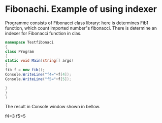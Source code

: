 # Fibonachi. Example of using indexer


   Programme consists of Fibonacci class library: here is determines Fib1 function, which count imported number"s fibonacci.
        There is determine an indexer for Fibonacci function in clas.
        
          


```C#
namespace Testfibonaci
{
class Program
{
static void Main(string[] args)
{
fib f = new fib();
Console.WriteLine("f4="+f[4]);
Console.WriteLine("f5="+f[5]);

}
}
}
```
        
       
The result in Console window shown in bellow. 

f4=3
f5=5


